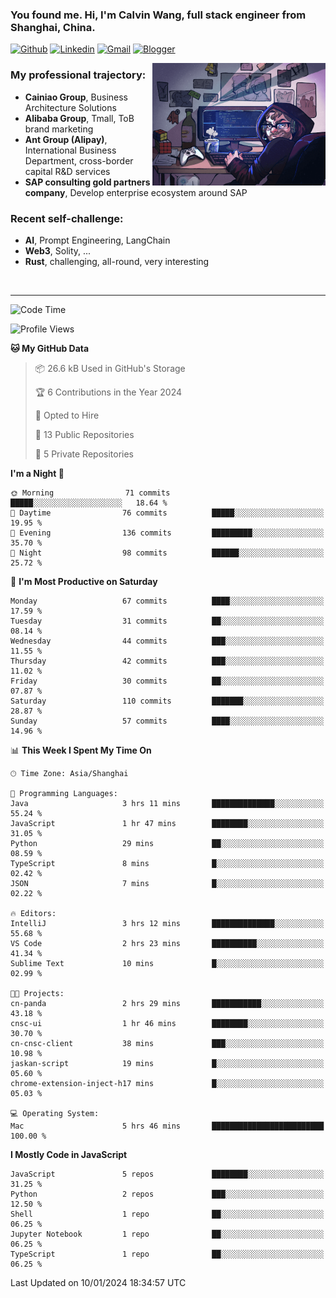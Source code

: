 <!-- Greeting -->
### You found me. Hi, I'm Calvin Wang, full stack engineer from Shanghai, China.

[![Github](https://img.shields.io/badge/-Github-000?style=flat&logo=Github&logoColor=white)](https://github.com/wangjunneil)
[![Linkedin](https://img.shields.io/badge/-LinkedIn-blue?style=flat&logo=Linkedin&logoColor=white)](https://www.linkedin.com/in/wangjunneil/)
[![Gmail](https://img.shields.io/badge/-Gmail-c14438?style=flat&logo=Gmail&logoColor=white)](mailto:wangjunneil@gmail.com)
[![Blogger](https://img.shields.io/badge/-Blogger-gray?style=flat&logo=Blogger&logoColor=white)](https://www.wangjun.dev)

<!--Introduction -->

<img align="right" alt="img" src="https://raw.githubusercontent.com/wangjunneil/wangjunneil/main/imgs/cover_image.png" width="55%" height="auto" />

### My professional trajectory: 
- **Cainiao Group**, Business Architecture Solutions
- **Alibaba Group**, Tmall, ToB brand marketing
- **Ant Group (Alipay)**, International Business Department, cross-border capital R&D services
- **SAP consulting gold partners company**, Develop enterprise ecosystem around SAP
### Recent self-challenge:
- **AI**, Prompt Engineering, LangChain
- **Web3**, Solity, ...
- **Rust**, challenging, all-round, very interesting

<br/>

---
<!-- Your badges -->

<!--START_SECTION:waka-->
![Code Time](http://img.shields.io/badge/Code%20Time-47%20hrs%2058%20mins-blue)

![Profile Views](http://img.shields.io/badge/Profile%20Views-0-blue)

**🐱 My GitHub Data** 

> 📦 26.6 kB Used in GitHub's Storage 
 > 
> 🏆 6 Contributions in the Year 2024
 > 
> 💼 Opted to Hire
 > 
> 📜 13 Public Repositories 
 > 
> 🔑 5 Private Repositories 
 > 
**I'm a Night 🦉** 

```text
🌞 Morning                71 commits          █████░░░░░░░░░░░░░░░░░░░░   18.64 % 
🌆 Daytime                76 commits          █████░░░░░░░░░░░░░░░░░░░░   19.95 % 
🌃 Evening                136 commits         █████████░░░░░░░░░░░░░░░░   35.70 % 
🌙 Night                  98 commits          ██████░░░░░░░░░░░░░░░░░░░   25.72 % 
```
📅 **I'm Most Productive on Saturday** 

```text
Monday                   67 commits          ████░░░░░░░░░░░░░░░░░░░░░   17.59 % 
Tuesday                  31 commits          ██░░░░░░░░░░░░░░░░░░░░░░░   08.14 % 
Wednesday                44 commits          ███░░░░░░░░░░░░░░░░░░░░░░   11.55 % 
Thursday                 42 commits          ███░░░░░░░░░░░░░░░░░░░░░░   11.02 % 
Friday                   30 commits          ██░░░░░░░░░░░░░░░░░░░░░░░   07.87 % 
Saturday                 110 commits         ███████░░░░░░░░░░░░░░░░░░   28.87 % 
Sunday                   57 commits          ████░░░░░░░░░░░░░░░░░░░░░   14.96 % 
```


📊 **This Week I Spent My Time On** 

```text
🕑︎ Time Zone: Asia/Shanghai

💬 Programming Languages: 
Java                     3 hrs 11 mins       ██████████████░░░░░░░░░░░   55.24 % 
JavaScript               1 hr 47 mins        ████████░░░░░░░░░░░░░░░░░   31.05 % 
Python                   29 mins             ██░░░░░░░░░░░░░░░░░░░░░░░   08.59 % 
TypeScript               8 mins              █░░░░░░░░░░░░░░░░░░░░░░░░   02.42 % 
JSON                     7 mins              █░░░░░░░░░░░░░░░░░░░░░░░░   02.22 % 

🔥 Editors: 
IntelliJ                 3 hrs 12 mins       ██████████████░░░░░░░░░░░   55.68 % 
VS Code                  2 hrs 23 mins       ██████████░░░░░░░░░░░░░░░   41.34 % 
Sublime Text             10 mins             █░░░░░░░░░░░░░░░░░░░░░░░░   02.99 % 

🐱‍💻 Projects: 
cn-panda                 2 hrs 29 mins       ███████████░░░░░░░░░░░░░░   43.18 % 
cnsc-ui                  1 hr 46 mins        ████████░░░░░░░░░░░░░░░░░   30.70 % 
cn-cnsc-client           38 mins             ███░░░░░░░░░░░░░░░░░░░░░░   10.98 % 
jaskan-script            19 mins             █░░░░░░░░░░░░░░░░░░░░░░░░   05.60 % 
chrome-extension-inject-h17 mins             █░░░░░░░░░░░░░░░░░░░░░░░░   05.03 % 

💻 Operating System: 
Mac                      5 hrs 46 mins       █████████████████████████   100.00 % 
```

**I Mostly Code in JavaScript** 

```text
JavaScript               5 repos             ████████░░░░░░░░░░░░░░░░░   31.25 % 
Python                   2 repos             ███░░░░░░░░░░░░░░░░░░░░░░   12.50 % 
Shell                    1 repo              ██░░░░░░░░░░░░░░░░░░░░░░░   06.25 % 
Jupyter Notebook         1 repo              ██░░░░░░░░░░░░░░░░░░░░░░░   06.25 % 
TypeScript               1 repo              ██░░░░░░░░░░░░░░░░░░░░░░░   06.25 % 
```




 Last Updated on 10/01/2024 18:34:57 UTC
<!--END_SECTION:waka-->
